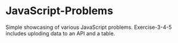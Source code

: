 # JavaScript-Problems

Simple showcasing of various JavaScript problems.
Exercise-3-4-5 includes uploding data to an API and a table.
